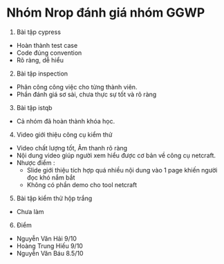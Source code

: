 # Nhóm Nrop đánh giá nhóm GGWP
1. Bài tập cypress
- Hoàn thành  test case
- Code đúng convention
- Rõ ràng, dễ hiểu
2. Bài tập inspection
- Phân công công việc cho từng thành viên.
- Phần đánh giá sơ sài, chưa thực sự tốt và rõ ràng
3. Bài tập istqb
- Cả nhóm đã hoàn thành khóa học.
4. Video giới thiệu công cụ kiểm thử 
- Video chất lượng tốt, Âm thanh rõ ràng
- Nội dung video giúp người xem hiểu được cơ bản về công cụ netcraft.
- Nhược điểm : 
  + Slide giới thiệu tích hợp quá nhiều nội dung vào 1 page khiến người đọc khó nắm bắt
  + Không có phần demo cho tool netcraft
5. Bài tập kiểm thử hộp trắng
- Chưa làm
6. Điểm
- Nguyễn Văn Hải 9/10
- Hoàng Trung Hiếu 9/10
- Nguyễn Văn Báu 8.5/10
